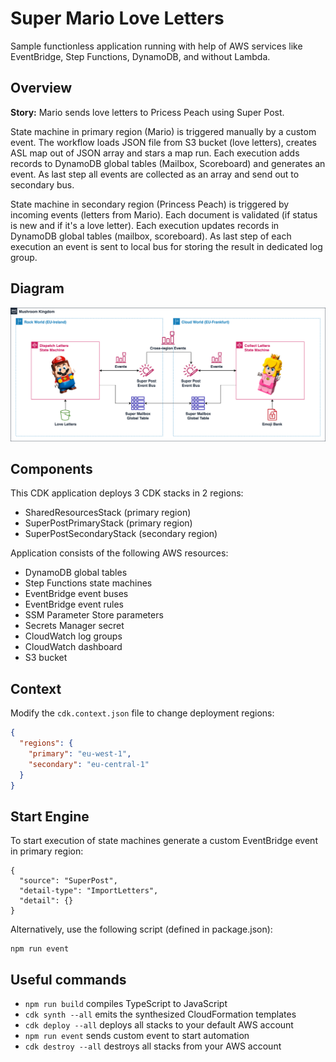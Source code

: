 # Super Mario Love Letters

Sample functionless application running with help of AWS services like EventBridge, Step Functions, DynamoDB, and without Lambda.

## Overview

**Story:** Mario sends love letters to Pricess Peach using Super Post. 

State machine in primary region (Mario) is triggered manually by a custom event. The workflow loads JSON file from S3 bucket (love letters), creates ASL map out of JSON array and stars a map run. Each execution adds records to DynamoDB global tables (Mailbox, Scoreboard) and generates an event. As last step all events are collected as an array and send out to secondary bus.

State machine in secondary region (Princess Peach) is triggered by incoming events (letters from Mario). Each document is validated (if status is new and if it's a love letter). Each execution updates records in DynamoDB global tables (mailbox, scoreboard). As last step of each execution an event is sent to local bus for storing the result in dedicated log group.

## Diagram

![Aplication Diagram](doc/aws-functionless-supermario.png)

## Components

This CDK application deploys 3 CDK stacks in 2 regions:

- SharedResourcesStack (primary region)
- SuperPostPrimaryStack (primary region)
- SuperPostSecondaryStack (secondary region)

Application consists of the following AWS resources:

- DynamoDB global tables
- Step Functions state machines
- EventBridge event buses
- EventBridge event rules
- SSM Parameter Store parameters
- Secrets Manager secret
- CloudWatch log groups
- CloudWatch dashboard
- S3 bucket

## Context

Modify the `cdk.context.json` file to change deployment regions:

```json
{
  "regions": {
    "primary": "eu-west-1",
    "secondary": "eu-central-1"
  }
}
```

## Start Engine

To start execution of state machines generate a custom EventBridge event in primary region:

```
{
  "source": "SuperPost",
  "detail-type": "ImportLetters",
  "detail": {}
}
```

Alternatively, use the following script (defined in package.json):

```
npm run event
```

## Useful commands

* `npm run build`         compiles TypeScript to JavaScript
* `cdk synth --all`       emits the synthesized CloudFormation templates
* `cdk deploy --all`      deploys all stacks to your default AWS account
* `npm run event`         sends custom event to start automation
* `cdk destroy --all`     destroys all stacks from your AWS account
